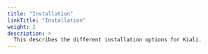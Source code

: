 ```yaml
---
title: "Installation"
linkTitle: "Installation"
weight: 2
description: >
  This describes the different installation options for Kiali.
---
```




